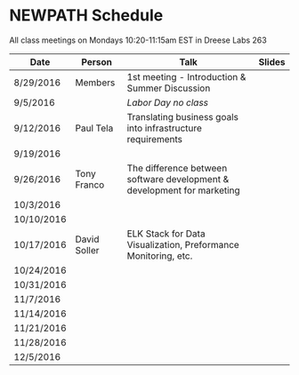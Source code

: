 # NEWPATH Schedule

All class meetings on Mondays 10:20-11:15am EST in Dreese Labs 263

Date | Person | Talk | Slides
-----|--------|------|-------
8/29/2016 | Members | 1st meeting - Introduction & Summer Discussion |
9/5/2016 |  | *Labor Day no class* |
9/12/2016 | Paul Tela | Translating business goals into infrastructure requirements |
9/19/2016 |  |  |
9/26/2016 | Tony Franco | The difference between software development & development for marketing |
10/3/2016 |  |  |
10/10/2016 |  |  |
10/17/2016 | David Soller | ELK Stack for Data Visualization, Preformance Monitoring, etc. |
10/24/2016 |  |  |
10/31/2016 |  |  |
11/7/2016 |  |  |
11/14/2016 |  |  |
11/21/2016 |  |  |
11/28/2016 |  |  |
12/5/2016 |  |  |
